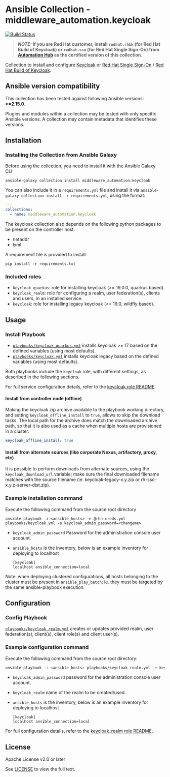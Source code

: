 # Ansible Collection - middleware_automation.keycloak

<!--start build_status -->
[![Build Status](https://github.com/ansible-middleware/keycloak/workflows/CI/badge.svg?branch=main)](https://github.com/ansible-middleware/keycloak/actions/workflows/ci.yml)

> **_NOTE:_ If you are Red Hat customer, install `redhat.rhbk` (for Red Hat Build of Keycloak) or `redhat.sso` (for Red Hat Single Sign-On) from [Automation Hub](https://console.redhat.com/ansible/ansible-dashboard) as the certified version of this collection.**

<!--end build_status -->
<!--start description -->
Collection to install and configure [Keycloak](https://www.keycloak.org/) or [Red Hat Single Sign-On](https://access.redhat.com/products/red-hat-single-sign-on) / [Red Hat Build of Keycloak](https://access.redhat.com/products/red-hat-build-of-keycloak).
<!--end description -->
<!--start requires_ansible-->
## Ansible version compatibility

This collection has been tested against following Ansible versions: **>=2.15.0**.

Plugins and modules within a collection may be tested with only specific Ansible versions. A collection may contain metadata that identifies these versions.
<!--end requires_ansible-->


## Installation

<!--start galaxy_download -->
### Installing the Collection from Ansible Galaxy

Before using the collection, you need to install it with the Ansible Galaxy CLI:

    ansible-galaxy collection install middleware_automation.keycloak

<!--end galaxy_download -->

You can also include it in a `requirements.yml` file and install it via `ansible-galaxy collection install -r requirements.yml`, using the format:

```yaml
---
collections:
  - name: middleware_automation.keycloak
```

The keycloak collection also depends on the following python packages to be present on the controller host:

* netaddr
* lxml

A requirement file is provided to install:

    pip install -r requirements.txt

<!--start roles_paths -->
### Included roles

* `keycloak_quarkus`: role for installing keycloak (>= 19.0.0, quarkus based).
* `keycloak_realm`: role for configuring a realm, user federation(s), clients and users, in an installed service.
* `keycloak`: role for installing legacy keycloak (<= 19.0, wildfly based).

<!--end roles_paths -->

## Usage


### Install Playbook
<!--start rhbk_playbook -->
* [`playbooks/keycloak_quarkus.yml`](https://github.com/ansible-middleware/keycloak/blob/main/playbooks/keycloak_quarkus.yml) installs keycloak >= 17 based on the defined variables (using most defaults).
* [`playbooks/keycloak.yml`](https://github.com/ansible-middleware/keycloak/blob/main/playbooks/keycloak.yml) installs keycloak legacy based on the defined variables (using most defaults).

Both playbooks include the `keycloak` role, with different settings, as described in the following sections.

For full service configuration details, refer to the [keycloak role README](https://github.com/ansible-middleware/keycloak/blob/main/roles/keycloak/README.md).
<!--end rhbk_playbook -->

#### Install from controller node (offline)

Making the keycloak zip archive available to the playbook working directory, and setting `keycloak_offline_install` to `true`, allows to skip
the download tasks. The local path for the archive does match the downloaded archive path, so that it is also used as a cache when multiple hosts are provisioned in a cluster.

```yaml
keycloak_offline_install: true
```


<!--start rhn_credentials -->
<!--end rhn_credentials -->


#### Install from alternate sources (like corporate Nexus, artifactory, proxy, etc)

It is possible to perform downloads from alternate sources, using the `keycloak_download_url` variable; make sure the final downloaded filename matches with the source filename (ie. keycloak-legacy-x.y.zip or rh-sso-x.y.z-server-dist.zip).


### Example installation command

Execute the following command from the source root directory

```
ansible-playbook -i <ansible_hosts> -e @rhn-creds.yml playbooks/keycloak.yml -e keycloak_admin_password=<changeme>
```

- `keycloak_admin_password` Password for the administration console user account.
- `ansible_hosts` is the inventory, below is an example inventory for deploying to localhost

  ```
  [keycloak]
  localhost ansible_connection=local
  ```

Note: when deploying clustered configurations, all hosts belonging to the cluster must be present in `ansible_play_batch`; ie. they must be targeted by the same ansible-playbook execution.


## Configuration


### Config Playbook
<!--start rhbk_realm_playbook -->
[`playbooks/keycloak_realm.yml`](https://github.com/ansible-middleware/keycloak/blob/main/playbooks/keycloak_realm.yml) creates or updates provided realm, user federation(s), client(s), client role(s) and client user(s).
<!--end rhbk_realm_playbook -->

### Example configuration command

Execute the following command from the source root directory:

```bash
ansible-playbook -i <ansible_hosts> playbooks/keycloak_realm.yml -e keycloak_admin_password=<changeme> -e keycloak_realm=test
```

- `keycloak_admin_password` password for the administration console user account.
- `keycloak_realm` name of the realm to be created/used.
- `ansible_hosts` is the inventory, below is an example inventory for deploying to localhost

  ```
  [keycloak]
  localhost ansible_connection=local
  ```
<!--start rhbk_realm_readme -->
For full configuration details, refer to the [keycloak_realm role README](https://github.com/ansible-middleware/keycloak/blob/main/roles/keycloak_realm/README.md).
<!--end rhbk_realm_readme -->

<!--start support -->
<!--end support -->


## License

Apache License v2.0 or later
<!--start license -->
See [LICENSE](LICENSE) to view the full text.
<!--end license -->
